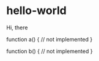 # hello-world

Hi, there

function a() {
	// not implemented
}

function b() {
	// not implemented
}
